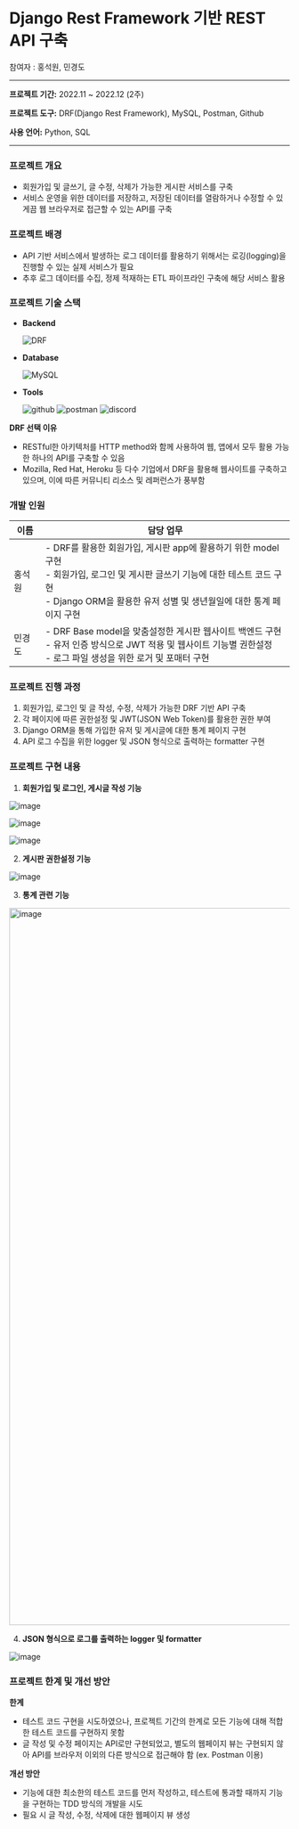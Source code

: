 # Django Rest Framework 기반 REST API 구축

참여자 : 홍석원, 민경도

---

**프로젝트 기간:** 2022.11 ~ 2022.12 (2주)

**프로젝트 도구:** DRF(Django Rest Framework), MySQL, Postman, Github

**사용 언어:** Python, SQL

---

### ****프로젝트 개요****

- 회원가입 및 글쓰기, 글 수정, 삭제가 가능한 게시판 서비스를 구축
- 서비스 운영을 위한 데이터를 저장하고, 저장된 데이터를 열람하거나 수정할 수 있게끔 웹 브라우저로 접근할 수 있는 API를 구축

### 프로젝트 배경

- API 기반 서비스에서 발생하는 로그 데이터를 활용하기 위해서는 로깅(logging)을 진행할 수 있는 실제 서비스가 필요
- 추후 로그 데이터를 수집, 정제 적재하는 ETL 파이프라인 구축에 해당 서비스 활용


### 프로젝트 기술 스택

- **Backend**
    
    ![DRF](https://img.shields.io/badge/django%20rest%20framework-092E20?style=for-the-badge&logo=django&logoColor=white)
    
- **Database**
    
    ![MySQL](https://img.shields.io/badge/mysql-4479A1?style=for-the-badge&logo=mysql&logoColor=white)
    
- **Tools**
    
    ![github](https://img.shields.io/badge/github-181717?style=for-the-badge&logo=github&logoColor=white) ![postman](https://img.shields.io/badge/postman-FF6C37?style=for-the-badge&logo=postman&logoColor=white) ![discord](https://img.shields.io/badge/discord-5865F2?style=for-the-badge&logo=discord&logoColor=white)
    

**DRF 선택 이유**

- RESTful한 아키텍처를 HTTP method와 함께 사용하여 웹, 앱에서 모두 활용 가능한 하나의 API를 구축할 수 있음
- Mozilla, Red Hat, Heroku 등 다수 기업에서 DRF을 활용해 웹사이트를 구축하고 있으며, 이에 따른 커뮤니티 리소스 및 레퍼런스가 풍부함

### 개발 인원

| 이름   | 담당 업무                                                                                                                                                                                                 |
|--------|-----------------------------------------------------------------------------------------------------------------------------------------------------------------------------------------------------------|
| 홍석원 | - DRF를 활용한 회원가입, 게시판 app에 활용하기 위한 model 구현<br>- 회원가입, 로그인 및 게시판 글쓰기 기능에 대한 테스트 코드 구현<br>- Django ORM을 활용한 유저 성별 및 생년월일에 대한 통계 페이지 구현 |
| 민경도 | - DRF Base model을 맞춤설정한 게시판 웹사이트 백엔드 구현<br>- 유저 인증 방식으로 JWT 적용 및 웹사이트 기능별 권한설정<br>- 로그 파일 생성을 위한 로거 및 포매터 구현                                     |

### 프로젝트 진행 과정

1. 회원가입, 로그인 및 글 작성, 수정, 삭제가 가능한 DRF 기반 API 구축
2. 각 페이지에 따른 권한설정 및 JWT(JSON Web Token)를 활용한 권한 부여
3. Django ORM을 통해 가입한 유저 및 게시글에 대한 통계 페이지 구현
4. API 로그 수집을 위한 logger 및 JSON 형식으로 출력하는 formatter 구현

### 프로젝트 구현 내용

1. **회원가입 및 로그인, 게시글 작성 기능**

![image](https://user-images.githubusercontent.com/46596653/210934328-9fd27024-f51f-4128-b8ba-606627a7d5eb.png)

![image](https://user-images.githubusercontent.com/46596653/210934458-45481926-1c05-4b91-ae9c-79117aa19f53.png)

![image](https://user-images.githubusercontent.com/46596653/210934544-27c7e710-ea73-41d4-b720-cc56073ec395.png)


2. **게시판 권한설정 기능**

![image](https://user-images.githubusercontent.com/46596653/210934621-3ad71ed6-2fc4-4092-80fa-b2792d90165f.png)

3. **통계 관련 기능**

<img width="1288" alt="image" src="https://user-images.githubusercontent.com/46596653/210934709-e462eede-163a-4d62-8734-0caa5f885e81.png">


4. **JSON 형식으로 로그를 출력하는 logger 및 formatter**

![image](https://user-images.githubusercontent.com/46596653/210934733-a7ef974a-29ee-48fa-979c-c78e837a6864.png)


### 프로젝트 한계 및 개선 방안

**한계**

- 테스트 코드 구현을 시도하였으나, 프로젝트 기간의 한계로 모든 기능에 대해 적합한 테스트 코드를 구현하지 못함
- 글 작성 및 수정 페이지는 API로만 구현되었고, 별도의 웹페이지 뷰는 구현되지 않아 API를 브라우저 이외의 다른 방식으로 접근해야 함 (ex. Postman 이용)

**개선 방안**

- 기능에 대한 최소한의 테스트 코드를 먼저 작성하고, 테스트에 통과할 때까지 기능을 구현하는 TDD 방식의 개발을 시도
- 필요 시 글 작성, 수정, 삭제에 대한 웹페이지 뷰 생성
